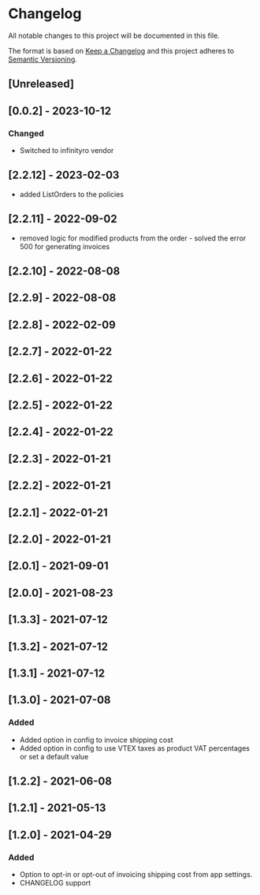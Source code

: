 # Changelog

All notable changes to this project will be documented in this file.

The format is based on [Keep a Changelog](http://keepachangelog.com/en/1.0.0/)
and this project adheres to [Semantic Versioning](http://semver.org/spec/v2.0.0.html).

## [Unreleased]

## [0.0.2] - 2023-10-12

### Changed
- Switched to infinityro vendor

## [2.2.12] - 2023-02-03

- added ListOrders to the policies

## [2.2.11] - 2022-09-02
- removed logic for modified products from the order - solved the error 500 for generating invoices

## [2.2.10] - 2022-08-08

## [2.2.9] - 2022-08-08

## [2.2.8] - 2022-02-09

## [2.2.7] - 2022-01-22

## [2.2.6] - 2022-01-22

## [2.2.5] - 2022-01-22

## [2.2.4] - 2022-01-22

## [2.2.3] - 2022-01-21

## [2.2.2] - 2022-01-21

## [2.2.1] - 2022-01-21

## [2.2.0] - 2022-01-21

## [2.0.1] - 2021-09-01

## [2.0.0] - 2021-08-23

## [1.3.3] - 2021-07-12

## [1.3.2] - 2021-07-12

## [1.3.1] - 2021-07-12

## [1.3.0] - 2021-07-08
### Added
- Added option in config to invoice shipping cost
- Added option in config to use VTEX taxes as product VAT percentages or set a default value

## [1.2.2] - 2021-06-08

## [1.2.1] - 2021-05-13

## [1.2.0] - 2021-04-29
### Added
- Option to opt-in or opt-out of invoicing shipping cost from app settings.
- CHANGELOG support
